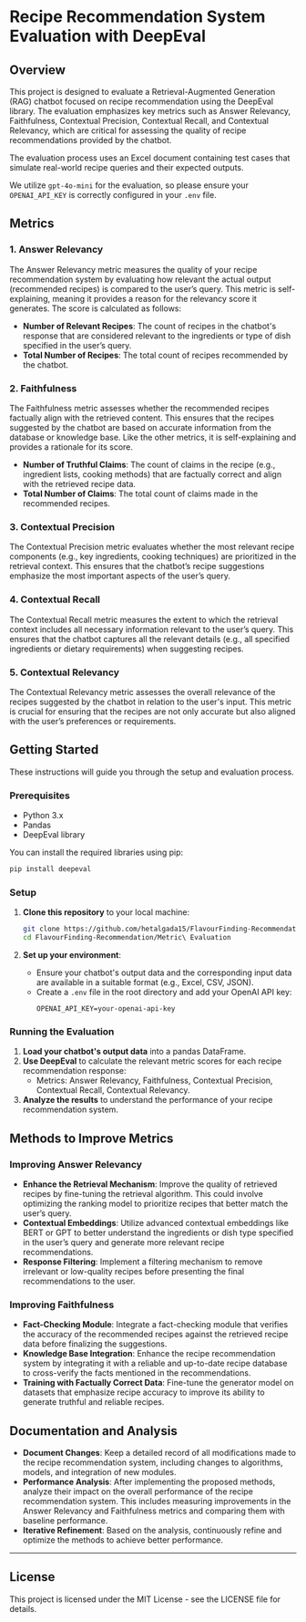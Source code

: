 # Recipe Recommendation System Evaluation with DeepEval

## Overview

This project is designed to evaluate a Retrieval-Augmented Generation (RAG) chatbot focused on recipe recommendation using the DeepEval library. The evaluation emphasizes key metrics such as Answer Relevancy, Faithfulness, Contextual Precision, Contextual Recall, and Contextual Relevancy, which are critical for assessing the quality of recipe recommendations provided by the chatbot.

The evaluation process uses an Excel document containing test cases that simulate real-world recipe queries and their expected outputs.

We utilize `gpt-4o-mini` for the evaluation, so please ensure your `OPENAI_API_KEY` is correctly configured in your `.env` file.

## Metrics

### 1. Answer Relevancy

The Answer Relevancy metric measures the quality of your recipe recommendation system by evaluating how relevant the actual output (recommended recipes) is compared to the user’s query. This metric is self-explaining, meaning it provides a reason for the relevancy score it generates. The score is calculated as follows:


- **Number of Relevant Recipes**: The count of recipes in the chatbot's response that are considered relevant to the ingredients or type of dish specified in the user’s query.
- **Total Number of Recipes**: The total count of recipes recommended by the chatbot.

### 2. Faithfulness

The Faithfulness metric assesses whether the recommended recipes factually align with the retrieved content. This ensures that the recipes suggested by the chatbot are based on accurate information from the database or knowledge base. Like the other metrics, it is self-explaining and provides a rationale for its score.


- **Number of Truthful Claims**: The count of claims in the recipe (e.g., ingredient lists, cooking methods) that are factually correct and align with the retrieved recipe data.
- **Total Number of Claims**: The total count of claims made in the recommended recipes.

### 3. Contextual Precision

The Contextual Precision metric evaluates whether the most relevant recipe components (e.g., key ingredients, cooking techniques) are prioritized in the retrieval context. This ensures that the chatbot’s recipe suggestions emphasize the most important aspects of the user’s query.


### 4. Contextual Recall

The Contextual Recall metric measures the extent to which the retrieval context includes all necessary information relevant to the user’s query. This ensures that the chatbot captures all the relevant details (e.g., all specified ingredients or dietary requirements) when suggesting recipes.


### 5. Contextual Relevancy

The Contextual Relevancy metric assesses the overall relevance of the recipes suggested by the chatbot in relation to the user's input. This metric is crucial for ensuring that the recipes are not only accurate but also aligned with the user’s preferences or requirements.

## Getting Started

These instructions will guide you through the setup and evaluation process.

### Prerequisites

- Python 3.x
- Pandas
- DeepEval library

You can install the required libraries using pip:

```bash
pip install deepeval
```

### Setup

1. **Clone this repository** to your local machine:
   ```bash
   git clone https://github.com/hetalgada15/FlavourFinding-Recommendation.git
   cd FlavourFinding-Recommendation/Metric\ Evaluation
   ```

2. **Set up your environment**:
   - Ensure your chatbot's output data and the corresponding input data are available in a suitable format (e.g., Excel, CSV, JSON).
   - Create a `.env` file in the root directory and add your OpenAI API key:
     ```
     OPENAI_API_KEY=your-openai-api-key
     ```

### Running the Evaluation

1. **Load your chatbot's output data** into a pandas DataFrame.
2. **Use DeepEval** to calculate the relevant metric scores for each recipe recommendation response:
   - Metrics: Answer Relevancy, Faithfulness, Contextual Precision, Contextual Recall, Contextual Relevancy.
3. **Analyze the results** to understand the performance of your recipe recommendation system.

## Methods to Improve Metrics

### Improving Answer Relevancy

- **Enhance the Retrieval Mechanism**: Improve the quality of retrieved recipes by fine-tuning the retrieval algorithm. This could involve optimizing the ranking model to prioritize recipes that better match the user’s query.
- **Contextual Embeddings**: Utilize advanced contextual embeddings like BERT or GPT to better understand the ingredients or dish type specified in the user’s query and generate more relevant recipe recommendations.
- **Response Filtering**: Implement a filtering mechanism to remove irrelevant or low-quality recipes before presenting the final recommendations to the user.

### Improving Faithfulness

- **Fact-Checking Module**: Integrate a fact-checking module that verifies the accuracy of the recommended recipes against the retrieved recipe data before finalizing the suggestions.
- **Knowledge Base Integration**: Enhance the recipe recommendation system by integrating it with a reliable and up-to-date recipe database to cross-verify the facts mentioned in the recommendations.
- **Training with Factually Correct Data**: Fine-tune the generator model on datasets that emphasize recipe accuracy to improve its ability to generate truthful and reliable recipes.

## Documentation and Analysis

- **Document Changes**: Keep a detailed record of all modifications made to the recipe recommendation system, including changes to algorithms, models, and integration of new modules.
- **Performance Analysis**: After implementing the proposed methods, analyze their impact on the overall performance of the recipe recommendation system. This includes measuring improvements in the Answer Relevancy and Faithfulness metrics and comparing them with baseline performance.
- **Iterative Refinement**: Based on the analysis, continuously refine and optimize the methods to achieve better performance.

---

## License

This project is licensed under the MIT License - see the LICENSE file for details.
